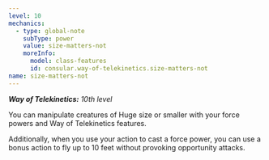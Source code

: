 ```yaml
---
level: 10
mechanics:
  - type: global-note
    subType: power
    value: size-matters-not
    moreInfo:
      model: class-features
      id: consular.way-of-telekinetics.size-matters-not
name: size-matters-not
---
```

_**Way of Telekinetics:** 10th level_
You can manipulate creatures of Huge size or smaller with your force powers and Way of Telekinetics features.
Additionally, when you use your action to cast a force power, you can use a bonus action to fly up to 10 feet without provoking opportunity attacks.